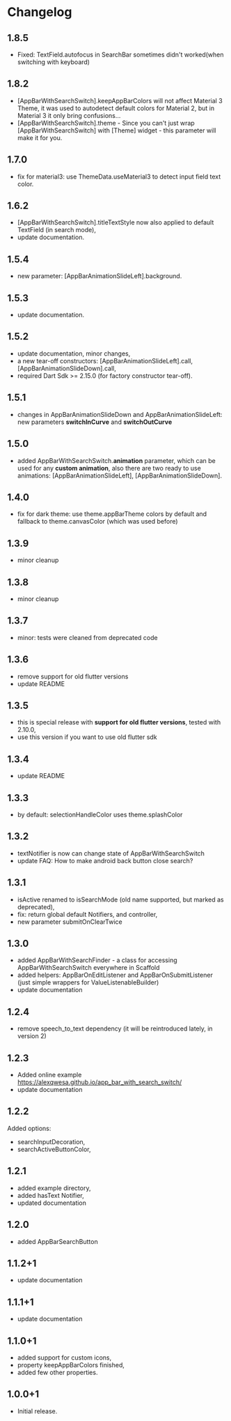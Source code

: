 # Changelog

## 1.8.5

* Fixed: TextField.autofocus in SearchBar sometimes didn't worked(when switching with keyboard) 

## 1.8.2

* [AppBarWithSearchSwitch].keepAppBarColors will not affect Material 3 Theme,
it was used to autodetect default colors for Material 2, 
but in Material 3 it only bring confusions...
* [AppBarWithSearchSwitch].theme - Since you can't just wrap [AppBarWithSearchSwitch] with [Theme] widget - 
this parameter will make it for you.

## 1.7.0

* fix for material3: use ThemeData.useMaterial3 to detect input field text color.

## 1.6.2

* [AppBarWithSearchSwitch].titleTextStyle now also applied to default 
TextField (in search mode),
* update documentation.

## 1.5.4

* new parameter: [AppBarAnimationSlideLeft].background.

## 1.5.3

* update documentation.

## 1.5.2

* update documentation, minor changes,
* a new tear-off constructors: [AppBarAnimationSlideLeft].call, [AppBarAnimationSlideDown].call,
* required Dart Sdk >= 2.15.0 (for factory constructor tear-off).

## 1.5.1

* changes in AppBarAnimationSlideDown and AppBarAnimationSlideLeft: new parameters **switchInCurve** and
**switchOutCurve**

## 1.5.0

* added AppBarWithSearchSwitch.**animation** parameter, which can be used for any **custom animation**,
  also there are two ready to use animations: [AppBarAnimationSlideLeft], [AppBarAnimationSlideDown].

## 1.4.0

* fix for dark theme: use theme.appBarTheme colors by default and fallback to theme.canvasColor (which was used before)

## 1.3.9

* minor cleanup

## 1.3.8

* minor cleanup

## 1.3.7

* minor: tests were cleaned from deprecated code

## 1.3.6

* remove support for old flutter versions
* update README

## 1.3.5

* this is special release with **support for old flutter versions**, tested with 2.10.0,
* use this version if you want to use old flutter sdk

## 1.3.4

* update README

## 1.3.3

* by default: selectionHandleColor uses theme.splashColor

## 1.3.2

* textNotifier is now can change state of AppBarWithSearchSwitch
* update FAQ: How to make android back button close search?

## 1.3.1

* isActive renamed to isSearchMode (old name supported, but marked as deprecated),
* fix: return global default Notifiers, and controller,
* new parameter submitOnClearTwice

## 1.3.0

* added AppBarWithSearchFinder - a class for accessing AppBarWithSearchSwitch everywhere in Scaffold
* added helpers: AppBarOnEditListener and AppBarOnSubmitListener (just simple wrappers for ValueListenableBuilder)
* update documentation

## 1.2.4

* remove speech_to_text dependency (it will be reintroduced lately, in version 2)

## 1.2.3

* Added online example https://alexqwesa.github.io/app_bar_with_search_switch/
* update documentation

## 1.2.2

Added options:

* searchInputDecoration,
* searchActiveButtonColor,

## 1.2.1

* added example directory,
* added hasText Notifier,
* updated documentation

## 1.2.0

* added AppBarSearchButton

## 1.1.2+1

* update documentation

## 1.1.1+1

* update documentation

## 1.1.0+1

* added support for custom icons,
* property keepAppBarColors finished,
* added few other properties.

## 1.0.0+1

* Initial release.
